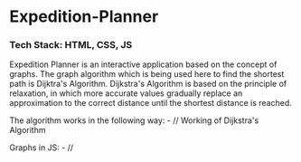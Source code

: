 # Expedition-Planner
### Tech Stack: HTML, CSS, JS

Expedition Planner is an interactive application based on the concept of graphs. The graph algorithm which is being used here to find the shortest path is Dijktra's Algorithm. Dijkstra's Algorithm is based on the principle of relaxation, in which more accurate values gradually replace an approximation to the correct distance until the shortest distance is reached. 

The algorithm works in the following way: -
// Working of Dijkstra's Algorithm

Graphs in JS: -
//
